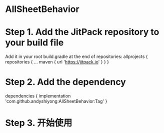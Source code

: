 # AllSheetBehavior
# Step 1. Add the JitPack repository to your build file
Add it in your root build.gradle at the end of repositories:
allprojects {
		repositories {
			...
			maven { url 'https://jitpack.io' }
		}
	}
  
# Step 2. Add the dependency
dependencies {
	        implementation 'com.github.andyshiyong:AllSheetBehavior:Tag'
	}
  
# Step 3. 开始使用
